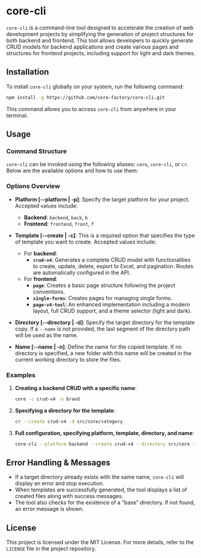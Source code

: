 # core-cli

`core-cli` is a command-line tool designed to accelerate the creation of web development projects by simplifying the generation of project structures for both backend and frontend. This tool allows developers to quickly generate CRUD models for backend applications and create various pages and structures for frontend projects, including support for light and dark themes.

## Installation

To install `core-cli` globally on your system, run the following command:

```bash
npm install -g https://github.com/core-factory/core-cli.git
```

This command allows you to access `core-cli` from anywhere in your terminal.

## Usage

### Command Structure

`core-cli` can be invoked using the following aliases: `core`, `core-cli`, or `cr`. Below are the available options and how to use them:

### Options Overview

- **Platform [--platform | -p]**: Specify the target platform for your project. Accepted values include:
  - **Backend**: `backend`, `back`, `b`
  - **Frontend**: `frontend`, `front`, `f`
  
- **Template [--create | -c]**: This is a required option that specifies the type of template you want to create. Accepted values include:
  - For **backend**:
    - **`crud-v4`**: Generates a complete CRUD model with functionalities to create, update, delete, export to Excel, and pagination. Routes are automatically configured in the API.
  - For **frontend**:
    - **`page`**: Creates a basic page structure following the project conventions.
    - **`single-forms`**: Creates pages for managing single forms.
    - **`page-v4-tool`**: An enhanced implementation including a modern layout, full CRUD support, and a theme selector (light and dark).
    
- **Directory [--directory | -d]**: Specify the target directory for the template copy. If a `--name` is not provided, the last segment of the directory path will be used as the name.

- **Name [--name | -n]**: Define the name for the copied template. If no directory is specified, a new folder with this name will be created in the current working directory to store the files.

### Examples

1. **Creating a backend CRUD with a specific name**:

   ```bash
   core -c crud-v4 -n brand
   ```

2. **Specifying a directory for the template**:

   ```bash
   cr --create crud-v4 -d src/core/category
   ```

3. **Full configuration, specifying platform, template, directory, and name**:

   ```bash
   core-cli --platform backend --create crud-v4 --directory src/core --name product
   ```

## Error Handling & Messages

- If a target directory already exists with the same name, `core-cli` will display an error and stop execution.
- When templates are successfully generated, the tool displays a list of created files along with success messages.
- The tool also checks for the existence of a “base” directory. If not found, an error message is shown.

## License

This project is licensed under the MIT License. For more details, refer to the `LICENSE` file in the project repository.